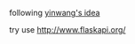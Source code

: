 
following [yinwang's idea](http://www.yinwang.org/blog-cn/2016/05/25/my-tweet)


try use http://www.flaskapi.org/

